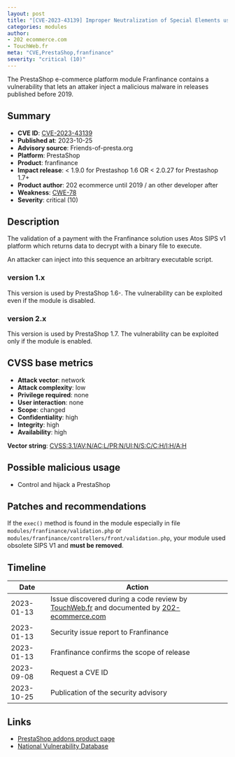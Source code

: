 ```yaml
---
layout: post
title: "[CVE-2023-43139] Improper Neutralization of Special Elements used in an OS Command in the Franfinance module for PrestaShop"
categories: modules
author:
- 202 ecommerce.com
- TouchWeb.fr
meta: "CVE,PrestaShop,franfinance"
severity: "critical (10)"
---
```


The PrestaShop e-commerce platform module Franfinance contains a vulnerability that lets an attaker inject a malicious malware in releases published before 2019.


## Summary

* **CVE ID**: [CVE-2023-43139](https://cve.mitre.org/cgi-bin/cvename.cgi?name=CVE-2023-43139)
* **Published at**: 2023-10-25
* **Advisory source**: Friends-of-presta.org
* **Platform**: PrestaShop
* **Product**: franfinance
* **Impact release**: < 1.9.0 for Prestashop 1.6 OR < 2.0.27 for Prestashop 1.7+
* **Product author**: 202 ecommerce until 2019 / an other developer after
* **Weakness**: [CWE-78](https://cwe.mitre.org/data/definitions/78.html)
* **Severity**: critical (10)


## Description

The validation of a payment with the Franfinance solution uses Atos SIPS v1 platform which returns data to decrypt with a binary file to execute.

An attacker can inject into this sequence an arbitrary executable script.

### version 1.x

This version is used by PrestaShop 1.6-. The vulnerability can be exploited even if the module is disabled.

### version 2.x

This version is used by PrestaShop 1.7. The vulnerability can be exploited only if the module is enabled.


## CVSS base metrics

* **Attack vector**: network
* **Attack complexity**: low
* **Privilege required**: none
* **User interaction**: none
* **Scope**: changed
* **Confidentiality**: high
* **Integrity**: high
* **Availability**: high

**Vector string**: [CVSS:3.1/AV:N/AC:L/PR:N/UI:N/S:C/C:H/I:H/A:H](https://nvd.nist.gov/vuln-metrics/cvss/v3-calculator?vector=AV:N/AC:L/PR:N/UI:N/S:C/C:H/I:H/A:H)

## Possible malicious usage

* Control and hijack a PrestaShop

## Patches and recommendations

If the `exec()` method is found in the module especially in file `modules/franfinance/validation.php` or `modules/franfinance/controllers/front/validation.php`, your module used obsolete SIPS V1 and **must be removed**.

## Timeline

| Date | Action |
|--|--|
| 2023-01-13 | Issue discovered during a code review by [TouchWeb.fr](https://touchweb.fr) and documented by [202-ecommerce.com](https://www.202-ecommerce.com/) |
| 2023-01-13 | Security issue report to Franfinance |
| 2023-01-13 | Franfinance confirms the scope of release |
| 2023-09-08 | Request a CVE ID |
| 2023-10-25 | Publication of the security advisory |


## Links

* [PrestaShop addons product page](https://opencredit.franfinance.com/foire-aux-questions/la-mise-en-place-dune-solution-de-facilite-de-paiement/comment-mettre-en-place)
* [National Vulnerability Database](https://nvd.nist.gov/vuln/detail/CVE-2023-43139)

